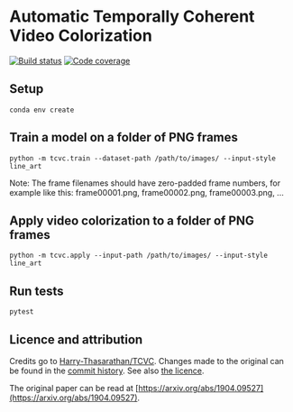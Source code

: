 # Automatic Temporally Coherent Video Colorization

[![Build status](https://img.shields.io/circleci/project/github/iver56/automatic-video-colorization/master.svg)](https://circleci.com/gh/iver56/automatic-video-colorization) [![Code coverage](https://img.shields.io/codecov/c/github/iver56/automatic-video-colorization/master.svg)](https://codecov.io/gh/iver56/automatic-video-colorization)

## Setup

`conda env create`

## Train a model on a folder of PNG frames

`python -m tcvc.train --dataset-path /path/to/images/ --input-style line_art`

Note: The frame filenames should have zero-padded frame numbers, for example like this: frame00001.png, frame00002.png, frame00003.png, ...

## Apply video colorization to a folder of PNG frames

`python -m tcvc.apply --input-path /path/to/images/ --input-style line_art`

## Run tests

`pytest`

## Licence and attribution

Credits go to [Harry-Thasarathan/TCVC](https://github.com/Harry-Thasarathan/TCVC). Changes made to the original can be found in the [commit history](https://github.com/iver56/automatic-video-colorization/commits/master). See also [the licence](https://github.com/iver56/automatic-video-colorization/blob/master/LICENCE.md).

The original paper can be read at [https://arxiv.org/abs/1904.09527](https://arxiv.org/abs/1904.09527).
